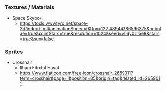 ### Textures / Materials
- Space Skybox
  - https://tools.wwwtyro.net/space-3d/index.html#animationSpeed=0&fov=122.48944386596375&nebulae=true&pointStars=true&resolution=1024&seed=v1l6y0z15e8&stars=true&sun=false



### Sprites
- Crosshair
  - Ilham Fitrotul Hayat
  - https://www.flaticon.com/free-icon/crosshair_2659011?term=crosshair&page=1&position=85&origin=tag&related_id=2659011
